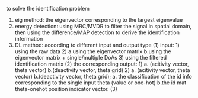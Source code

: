 to solve the identification problem
1. eig method: the eigenvector corresponding to the largest eigenvalue
2. energy detection: using MRC/MVDR to filter the signal in spatial domain, then using the difference/MAP detection to derive the identification information
3. DL method: according to different input and output type
    (1) input:
        1) using the raw data
        2) a.using the eigenvector matrix  b.using the eigenvector matrix + single/multiple DoAs
        3) using the filtered identification matrix
    (2) the corresponding output:
        1) a. (acitivity vector, theta vector) b.(deactivity vector, theta grid)
        2) a. (acitivity vector, theta vector) b.(deactivity vector, theta grid); a. the classification of the id info corresponding to the single input theta (value or one-hot) b.the id mat theta-onehot position indicator vector. 
    (3) 